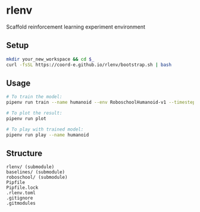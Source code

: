 # rlenv

Scaffold reinforcement learning experiment environment

## Setup

```bash
mkdir your_new_workspace && cd $_
curl -fsSL https://coord-e.github.io/rlenv/bootstrap.sh | bash
```

## Usage

```bash
# To train the model:
pipenv run train --name humanoid --env RoboschoolHumanoid-v1 --timesteps 1e4

# To plot the result:
pipenv run plot

# To play with trained model:
pipenv run play --name humanoid
```

## Structure

```
rlenv/ (submodule)
baselines/ (submodule)
roboschool/ (submodule)
Pipfile
Pipfile.lock
.rlenv.toml
.gitignore
.gitmodules
```



